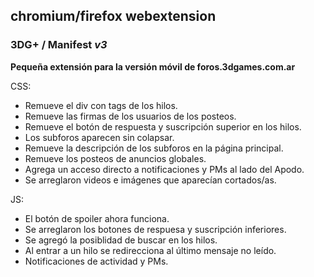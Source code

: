 ## chromium/firefox webextension
### **3DG+** / Manifest *v3*
**Pequeña extensión para la versión móvil de foros.3dgames.com.ar**

CSS:
- Remueve el div con tags de los hilos.
- Remueve las firmas de los usuarios de los posteos.
- Remueve el botón de respuesta y suscripción superior en los hilos.
- Los subforos aparecen sin colapsar.
- Remueve la descripción de los subforos en la página principal.
- Remueve los posteos de anuncios globales.
- Agrega un acceso directo a notificaciones y PMs al lado del Apodo.
- Se arreglaron videos e imágenes que aparecían cortados/as.

JS:
- El botón de spoiler ahora funciona.
- Se arreglaron los botones de respuesa y suscripción inferiores.
- Se agregó la posiblidad de buscar en los hilos.
- Al entrar a un hilo se redirecciona al último mensaje no leído.
- Notificaciones de actividad y PMs.
